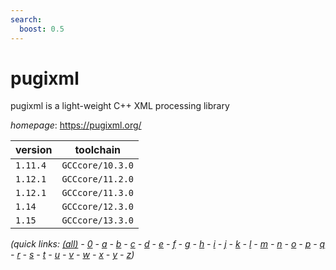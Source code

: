 ```yaml
---
search:
  boost: 0.5
---
```

# pugixml

pugixml is a light-weight C++ XML processing library

*homepage*: <https://pugixml.org/>

version | toolchain
--------|----------
``1.11.4`` | ``GCCcore/10.3.0``
``1.12.1`` | ``GCCcore/11.2.0``
``1.12.1`` | ``GCCcore/11.3.0``
``1.14`` | ``GCCcore/12.3.0``
``1.15`` | ``GCCcore/13.3.0``


*(quick links: [(all)](../index.md) - [0](../0/index.md) - [a](../a/index.md) - [b](../b/index.md) - [c](../c/index.md) - [d](../d/index.md) - [e](../e/index.md) - [f](../f/index.md) - [g](../g/index.md) - [h](../h/index.md) - [i](../i/index.md) - [j](../j/index.md) - [k](../k/index.md) - [l](../l/index.md) - [m](../m/index.md) - [n](../n/index.md) - [o](../o/index.md) - [p](../p/index.md) - [q](../q/index.md) - [r](../r/index.md) - [s](../s/index.md) - [t](../t/index.md) - [u](../u/index.md) - [v](../v/index.md) - [w](../w/index.md) - [x](../x/index.md) - [y](../y/index.md) - [z](../z/index.md))*

